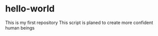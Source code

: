 # hello-world
This is my first repository
This script is planed to create more confident human beings
